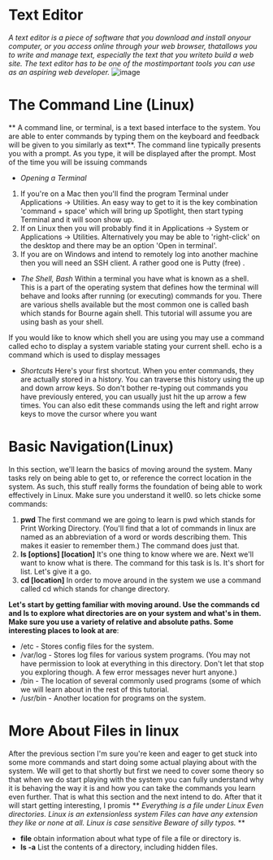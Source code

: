 # Text Editor
*_A text editor is a piece of software that you download and install onyour computer, or you access online through your web browser, thatallows you to write and manage text, especially the text that you writeto build a web site. The text editor has to be one of the mostimportant tools you can use as an aspiring web developer._*
![image](https://encrypted-tbn0.gstatic.com/images?q=tbn:ANd9GcTQ4Q2E63VRWgzzHini2FL0fFKH4w-pKWGAuQ&usqp=CAU)
# The Command Line (Linux)
** A command line, or terminal, is a text based interface to the system. You are able to enter commands by typing them on the keyboard and feedback will be given to you similarly as text**.
The command line typically presents you with a prompt. As you type, it will be displayed after the prompt. Most of the time you will be issuing commands
* *_Opening a Terminal_*
1. If you're on a Mac then you'll find the program Terminal under Applications -> Utilities. An easy way to get to it is the key combination 'command + space' which will bring up Spotlight, then start typing Terminal and it will soon show up.
2. If on Linux then you will probably find it in Applications -> System or Applications -> Utilities. Alternatively you may be able to 'right-click' on the desktop and there may be an option 'Open in terminal'.
3. If you are on Windows and intend to remotely log into another machine then you will need an SSH client. A rather good one is Putty (free) .
* *_The Shell, Bash_*
Within a terminal you have what is known as a shell. This is a part of the operating system that defines how the terminal will behave and looks after running (or executing) commands for you. There are various shells available but the most common one is called bash which stands for Bourne again shell. This tutorial will assume you are using bash as your shell.

If you would like to know which shell you are using you may use a command called echo to display a system variable stating your current shell. echo is a command which is used to display messages
* *_Shortcuts_*
Here's your first shortcut. When you enter commands, they are actually stored in a history. You can traverse this history using the up and down arrow keys. So don't bother re-typing out commands you have previously entered, you can usually just hit the up arrow a few times. You can also edit these commands using the left and right arrow keys to move the cursor where you want
# Basic Navigation(Linux)
In this section, we'll learn the basics of moving around the system. Many tasks rely on being able to get to, or reference the correct location in the system. As such, this stuff really forms the foundation of being able to work effectively in Linux. Make sure you understand it well0.
so lets chicke some commands:
1. **pwd**
The first command we are going to learn is pwd which stands for Print Working Directory. (You'll find that a lot of commands in linux are named as an abbreviation of a word or words describing them. This makes it easier to remember them.) The command does just that.
2. **ls [options] [location]**
It's one thing to know where we are. Next we'll want to know what is there. The command for this task is ls. It's short for list. Let's give it a go.
3. **cd [location]**
In order to move around in the system we use a command called cd which stands for change directory.

**Let's start by getting familiar with moving around. Use the commands cd and ls to explore what directories are on your system and what's in them. Make sure you use a variety of relative and absolute paths. Some interesting places to look at are**:
* /etc - Stores config files for the system.
* /var/log - Stores log files for various system programs. (You may not have permission to look at everything in this directory. Don't let that stop you exploring though. A few error messages never hurt anyone.)
* /bin - The location of several commonly used programs (some of which we will learn about in the rest of this tutorial.
* /usr/bin - Another location for programs on the system.
# More About Files in linux
After the previous section I'm sure you're keen and eager to get stuck into some more commands and start doing some actual playing about with the system. We will get to that shortly but first we need to cover some theory so that when we do start playing with the system you can fully understand why it is behaving the way it is and how you can take the commands you learn even further. That is what this section and the next intend to do. After that it will start getting interesting, I promis
** *_Everything is a file under Linux
Even directories.
Linux is an extensionless system
Files can have any extension they like or none at all.
Linux is case sensitive
Beware of silly typos._* **
* **file**
obtain information about what type of file a file or directory is.
* **ls -a**
List the contents of a directory, including hidden files.
